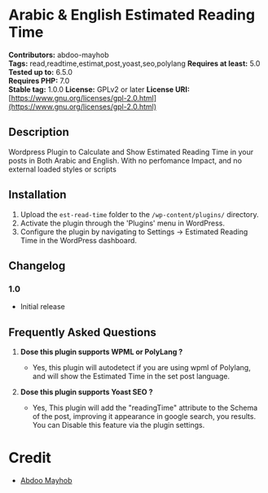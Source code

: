 # Arabic & English Estimated Reading Time

**Contributors:** abdoo-mayhob  
**Tags:** read,readtime,estimat,post,yoast,seo,polylang
**Requires at least:** 5.0  
**Tested up to:** 6.5.0  
**Requires PHP:** 7.0  
**Stable tag:** 1.0.0
**License:** GPLv2 or later
**License URI:** [https://www.gnu.org/licenses/gpl-2.0.html](https://www.gnu.org/licenses/gpl-2.0.html)  

## Description

Wordpress Plugin to Calculate and Show Estimated Reading Time in your posts in Both Arabic and English.
With no perfomance Impact, and no external loaded styles or scripts

## Installation

1. Upload the `est-read-time` folder to the `/wp-content/plugins/` directory.
2. Activate the plugin through the 'Plugins' menu in WordPress.
3. Configure the plugin by navigating to Settings -> Estimated Reading Time in the WordPress dashboard.

## Changelog
### 1.0

- Initial release

## Frequently Asked Questions

1. **Dose this plugin supports WPML or PolyLang ?**
   - Yes, this plugin will autodetect if you are using wpml of Polylang, and will show the Estimated Time in the set post language.

2. **Dose this plugin supports Yoast SEO ?**
   - Yes, This plugin will add the "readingTime" attribute to the Schema of the post, improving it appearance in google search, you results. You can Disable this feature via the plugin settings.

# Credit
- [Abdoo Mayhob](https://abdoo.me)